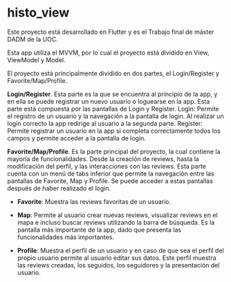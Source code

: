 # histo_view

Este proyecto está desarrollado en Flutter y es el Trabajo final de máster DADM de la UOC.

Esta app utiliza el MVVM, por lo cual el proyecto está dividido en View, ViewModel y Model.

El proyecto está principalmente dividido en dos partes, el Login/Register y Favorite/Map/Profile.

**Login/Register**. Esta parte es la que se encuentra al principio de la app, y en ella se puede registrar un nuevo usuario o loguearse en la app. Esta parte está compuesta por las pantallas de Login y Register.
Login: Permite el registro de un usuario y la navegación a la pantalla de login. Al realizar un login correcto la app redirige al usuario a la segunda parte.
Register: Permite registrar un usuario en la app si completa correctamente todos los campos y permite acceder a la pantalla de login.

**Favorite/Map/Profile**. Es la parte principal del proyecto, la cual contiene la mayoría de funcionalidades. Desde la creación de reviews, hasta la modificación del perfil, y las interacciones con las reviews. Esta parte cuenta con un menú de tabs inferior que permite la navegación entre las pantallas de Favorite, Map y Profile. Se puede acceder a estas pantallas después de haber realizado el login.

- **Favorite**: Muestra las reviews favoritas de un usuario.

- **Map**: Permite al usuario crear nuevas reviews, visualizar reviews en el mapa e incluso buscar reviews utilizando la barra de búsqueda. Es la pantalla más importante de la app, dado que presenta las funcionalidades más importantes.

- **Profile**: Muestra el perfil de un usuario y en caso de que sea el perfil del propio usuario permite al usuario editar sus datos. Este perfil muestra las reviews creadas, los seguidos, los seguidores y la presentación del usuario.
